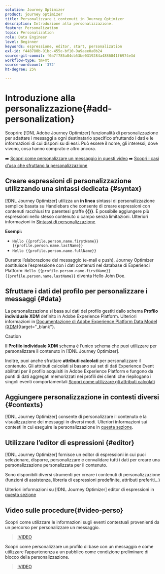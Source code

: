 ```yaml
---
solution: Journey Optimizer
product: journey optimizer
title: Personalizzare i contenuti in Journey Optimizer
description: Introduzione alla personalizzazione.
feature: Personalization
topic: Personalization
role: Data Engineer
level: Beginner
keywords: espressione, editor, start, personalization
exl-id: f448780b-91bc-455e-bf10-9a9aee0a0b24
source-git-commit: f0a7f785a84cb53be0319284a4886841f6974e3d
workflow-type: tm+mt
source-wordcount: '372'
ht-degree: 25%

---
```


# Introduzione alla personalizzazione{#add-personalization}

Scoprire [!DNL Adobe Journey Optimizer] funzionalità di personalizzazione per adattare i messaggi a ogni destinatario specifico sfruttando i dati e le informazioni di cui disponi su di essi. Può essere il nome, gli interessi, dove vivono, cosa hanno comprato e altro ancora.

➡️ [Scopri come personalizzare un messaggio in questi video](#video-perso)
➡️ [Scopri i casi d’uso che sfruttano la personalizzazione](personalization-use-case.md)

## Creare espressioni di personalizzazione utilizzando una sintassi dedicata {#syntax}

[!DNL Journey Optimizer] utilizza un **in linea** sintassi di personalizzazione semplice basata su Handlebars che consente di creare espressioni con contenuti racchiusi tra parentesi graffe **{{}}**. È possibile aggiungere più espressioni nello stesso contenuto o campo senza limitazioni. Ulteriori informazioni in [Sintassi di personalizzazione](personalization-syntax.md).

**Esempi:**

* `Hello {{profile.person.name.firstName}} {{profile.person.name.lastName}}`
* `Hello {{profile.person.name.fullName}}`

Durante l’elaborazione del messaggio (e-mail e push), Journey Optimizer sostituisce l’espressione con i dati contenuti nel database di Experienci Platform:  `Hello {{profile.person.name.firstName}} {{profile.person.name.lastName}}` diventa Hello John Doe.

## Sfruttare i dati del profilo per personalizzare i messaggi {#data}

La personalizzazione si basa sui dati del profilo gestiti dallo schema **Profilo individuale XDM** definito in Adobe Experience Platform. Ulteriori informazioni in [Documentazione di Adobe Experience Platform Data Model (XDM)](https://experienceleague.adobe.com/docs/experience-platform/xdm/home.html?lang=it){target="_blank"}.

>[!CAUTION]
>Il **Profilo individuale XDM** schema è l’unico schema che puoi utilizzare per personalizzare il contenuto in [!DNL Journey Optimizer].

Inoltre, puoi anche sfruttare **attributi calcolati** per personalizzare il contenuto. Gli attributi calcolati si basano sui set di dati Experience Event abilitati per il profilo acquisiti in Adobe Experience Platform e fungono da punti di dati aggregati memorizzati nei profili dei clienti che riepilogano i singoli eventi comportamentali [Scopri come utilizzare gli attributi calcolati](../audience/computed-attributes.md)

## Aggiungere personalizzazione in contesti diversi {#contexts}

[!DNL Journey Optimizer] consente di personalizzare il contenuto e la visualizzazione dei messaggi in diversi modi. Ulteriori informazioni sui contesti in cui eseguire la personalizzazione in [questa sezione](personalization-contexts.md).

## Utilizzare l’editor di espressioni {#editor}

[!DNL Journey Optimizer] fornisce un editor di espressioni in cui puoi selezionare, disporre, personalizzare e convalidare tutti i dati per creare una personalizzazione personalizzata per il contenuto.

Sono disponibili diversi strumenti per creare i contenuti di personalizzazione (funzioni di assistenza, libreria di espressioni predefinite, attributi preferiti...)

Ulteriori informazioni su [!DNL Journey Optimizer] editor di espressioni in [questa sezione](personalization-build-expressions.md)

## Video sulle procedure{#video-perso}

Scopri come utilizzare le informazioni sugli eventi contestuali provenienti da un percorso per personalizzare un messaggio.

>[!VIDEO](https://video.tv.adobe.com/v/334165?quality=12)

Scopri come personalizzare un profilo di base con un messaggio e come utilizzare l’appartenenza a un pubblico come condizione preliminare di blocco della personalizzazione.

>[!VIDEO](https://video.tv.adobe.com/v/334078?quality=12)
